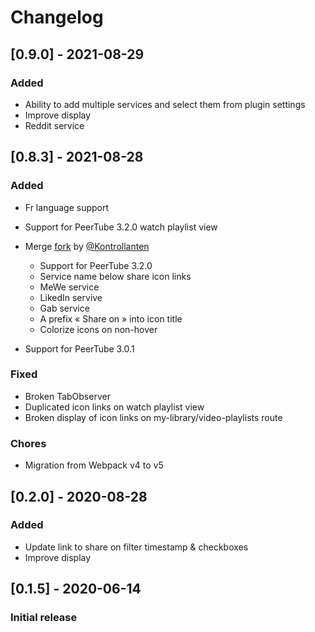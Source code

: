 # Changelog

## [0.9.0] - 2021-08-29

### Added

- Ability to add multiple services and select them from plugin settings
- Improve display
- Reddit service

## [0.8.3] - 2021-08-28

### Added

- Fr language support

- Support for PeerTube 3.2.0 watch playlist view

- Merge [fork](https://github.com/kontrollanten/peertube-plugin-social-sharing) by [@Kontrollanten](https://github.com/kontrollanten)

  - Support for PeerTube 3.2.0
  - Service name below share icon links
  - MeWe service
  - LikedIn servive
  - Gab service
  - A prefix « Share on » into icon title
  - Colorize icons on non-hover

- Support for PeerTube 3.0.1

### Fixed

- Broken TabObserver
- Duplicated icon links on watch playlist view
- Broken display of icon links on my-library/video-playlists route

### Chores

- Migration from Webpack v4 to v5

## [0.2.0] - 2020-08-28

### Added

- Update link to share on filter timestamp & checkboxes
- Improve display

## [0.1.5] - 2020-06-14

### Initial release
